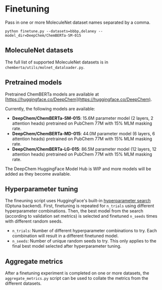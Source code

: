 # Finetuning

Pass in one or more MoleculeNet dataset names separated by a comma.

```
python finetune.py --datasets=bbbp,delaney --model_dir=DeepChem/ChemBERTa-SM-015
```

## MoleculeNet datasets
The full list of supported MoleculeNet datasets is in `chemberta/utils/molnet_dataloader.py`.

## Pretrained models

Pretrained ChemBERTa models are available at [https://huggingface.co/DeepChem](https://huggingface.co/DeepChem). 


Currently, the following models are available:

- **DeepChem/ChemBERTa-SM-015**: 15.6M parameter model (2 layers, 2 attention heads) pretrained on PubChem 77M with 15\% MLM masking rate.
- **DeepChem/ChemBERTa-MD-015**: 44.0M parameter model (6 layers, 6 attention heads) pretrained on PubChem 77M with 15\% MLM masking rate.
- **DeepChem/ChemBERTa-LG-015**: 86.5M parameter model (12 layers, 12 attention heads) pretrained on PubChem 77M with 15\% MLM masking rate.

The DeepChem HuggingFace Model Hub is WIP and more models will be added as they become available.

## Hyperparameter tuning

The fineuning script uses HuggingFace's built-in [hyperparameter search](https://huggingface.co/transformers/main_classes/trainer.html#transformers.Trainer.hyperparameter_search) (Optuna backend). First, finetuning is repeated for `n_trials` using different hyperparameter combinations. Then, the best model from the search (according to validation set metrics) is selected and finetuned `n_seeds` times with different random seeds.

- `n_trials`: Number of different hyperparameter combinations to try. Each combination will result in a different finetuned model.
- `n_seeds`: Number of unique random seeds to try. This only applies to the final best model selected after hyperparameter tuning.

## Aggregate metrics

After a finetuning experiment is completed on one or more datasets, the `aggregate_metrics.py` script can be used to collate the metrics from the different datasets.